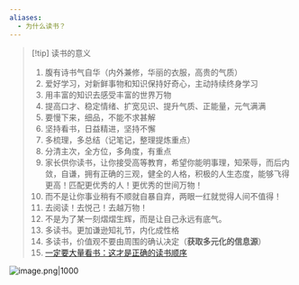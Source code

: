 ```yaml
---
aliases:
  - 为什么读书？
---
```

> [!tip] 读书的意义
> 1. 腹有诗书气自华（内外兼修，华丽的衣服，高贵的气质）
> 2. 爱好学习，对新鲜事物和知识保持好奇心，主动持续终身学习
> 3. 用丰富的知识去感受丰富的世界万物
> 4. 提高口才、稳定情绪、扩宽见识、提升气质、正能量，元气满满
> 5. 要慢下来，细品，不能不求甚解
> 6. 坚持看书，日益精进，坚持不懈
> 7. 多梳理，多总结（记笔记，整理提炼重点）
> 8. 分清主次，全方位，多角度，有重点
> 9. 家长供你读书，让你接受高等教育，希望你能明事理，知荣辱，而后内敛，自谦，拥有正确的三观，健全的人格，积极的人生态度，能够飞得更高！匹配更优秀的人！更优秀的世间万物！
> 10. 而不是让你事业稍有不顺就自暴自弃，两眼一红就觉得人间不值得！
> 11. 去阅读！去悦己！去越万物！
> 12. 不是为了某一刻熠熠生辉，而是让自己永远有底气。
> 13. 多读书。更加谦逊知礼节，内化成性格
> 14. 多读书，价值观不要由周围的确认决定（**获取多元化的信息源**）
> 15. [一定要大量看书：这才是正确的读书顺序](https://mp.weixin.qq.com/s/WnTd0N50rV0JRrXS20lsRA)

![image.png|1000](https://fig-1321973591.cos.ap-nanjing.myqcloud.com/20250517224730.png)

